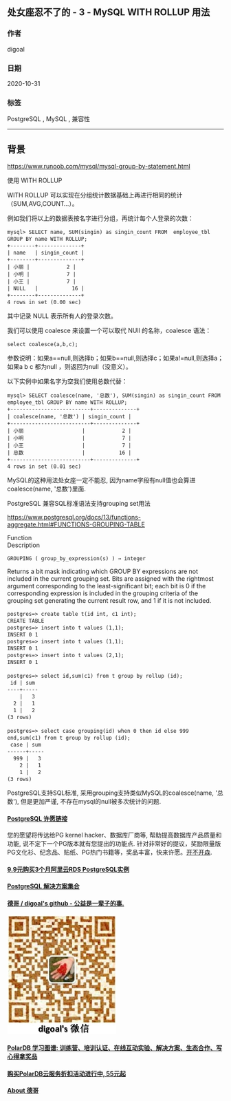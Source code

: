 ## 处女座忍不了的 - 3 - MySQL WITH ROLLUP 用法 
            
### 作者            
digoal            
            
### 日期            
2020-10-31            
            
### 标签            
PostgreSQL , MySQL , 兼容性             
            
----            
            
## 背景        
    
https://www.runoob.com/mysql/mysql-group-by-statement.html    
    
使用 WITH ROLLUP    
    
WITH ROLLUP 可以实现在分组统计数据基础上再进行相同的统计（SUM,AVG,COUNT…）。    
    
例如我们将以上的数据表按名字进行分组，再统计每个人登录的次数：    
    
```    
mysql> SELECT name, SUM(singin) as singin_count FROM  employee_tbl GROUP BY name WITH ROLLUP;    
+--------+--------------+    
| name   | singin_count |    
+--------+--------------+    
| 小丽 |            2 |    
| 小明 |            7 |    
| 小王 |            7 |    
| NULL   |           16 |    
+--------+--------------+    
4 rows in set (0.00 sec)    
```    
    
其中记录 NULL 表示所有人的登录次数。    
    
我们可以使用 coalesce 来设置一个可以取代 NUll 的名称，coalesce 语法：    
    
```    
select coalesce(a,b,c);    
```    
    
参数说明：如果a==null,则选择b；如果b==null,则选择c；如果a!=null,则选择a；如果a b c 都为null ，则返回为null（没意义）。    
    
以下实例中如果名字为空我们使用总数代替：    
    
```    
mysql> SELECT coalesce(name, '总数'), SUM(singin) as singin_count FROM  employee_tbl GROUP BY name WITH ROLLUP;    
+--------------------------+--------------+    
| coalesce(name, '总数') | singin_count |    
+--------------------------+--------------+    
| 小丽                   |            2 |    
| 小明                   |            7 |    
| 小王                   |            7 |    
| 总数                   |           16 |    
+--------------------------+--------------+    
4 rows in set (0.01 sec)    
```    
    
MySQL的这种用法处女座一定不能忍, 因为name字段有null值也会算进coalesce(name, '总数')里面.      
    
PostgreSQL 兼容SQL标准语法支持grouping set用法    
    
https://www.postgresql.org/docs/13/functions-aggregate.html#FUNCTIONS-GROUPING-TABLE    
    
Function    
Description    
    
```    
GROUPING ( group_by_expression(s) ) → integer    
```    
    
Returns a bit mask indicating which GROUP BY expressions are not included in the current grouping set. Bits are assigned with the rightmost argument corresponding to the least-significant bit; each bit is 0 if the corresponding expression is included in the grouping criteria of the grouping set generating the current result row, and 1 if it is not included.    
    
```    
postgres=> create table t(id int, c1 int);    
CREATE TABLE    
postgres=> insert into t values (1,1);    
INSERT 0 1    
postgres=> insert into t values (1,1);    
INSERT 0 1    
postgres=> insert into t values (2,1);    
INSERT 0 1    
    
postgres=> select id,sum(c1) from t group by rollup (id);    
 id | sum     
----+-----    
    |   3    
  2 |   1    
  1 |   2    
(3 rows)    
    
postgres=> select case grouping(id) when 0 then id else 999 end,sum(c1) from t group by rollup (id);    
 case | sum     
------+-----    
  999 |   3    
    2 |   1    
    1 |   2    
(3 rows)    
```    
    
PostgreSQL支持SQL标准, 采用grouping支持类似MySQL的coalesce(name, '总数'), 但是更加严谨, 不存在mysql的null被多次统计的问题.     
         
  
#### [PostgreSQL 许愿链接](https://github.com/digoal/blog/issues/76 "269ac3d1c492e938c0191101c7238216")
您的愿望将传达给PG kernel hacker、数据库厂商等, 帮助提高数据库产品质量和功能, 说不定下一个PG版本就有您提出的功能点. 针对非常好的提议，奖励限量版PG文化衫、纪念品、贴纸、PG热门书籍等，奖品丰富，快来许愿。[开不开森](https://github.com/digoal/blog/issues/76 "269ac3d1c492e938c0191101c7238216").  
  
  
#### [9.9元购买3个月阿里云RDS PostgreSQL实例](https://www.aliyun.com/database/postgresqlactivity "57258f76c37864c6e6d23383d05714ea")
  
  
#### [PostgreSQL 解决方案集合](https://yq.aliyun.com/topic/118 "40cff096e9ed7122c512b35d8561d9c8")
  
  
#### [德哥 / digoal's github - 公益是一辈子的事.](https://github.com/digoal/blog/blob/master/README.md "22709685feb7cab07d30f30387f0a9ae")
  
  
![digoal's wechat](../pic/digoal_weixin.jpg "f7ad92eeba24523fd47a6e1a0e691b59")
  
  
#### [PolarDB 学习图谱: 训练营、培训认证、在线互动实验、解决方案、生态合作、写心得拿奖品](https://www.aliyun.com/database/openpolardb/activity "8642f60e04ed0c814bf9cb9677976bd4")
  
  
#### [购买PolarDB云服务折扣活动进行中, 55元起](https://www.aliyun.com/activity/new/polardb-yunparter?userCode=bsb3t4al "e0495c413bedacabb75ff1e880be465a")
  
  
#### [About 德哥](https://github.com/digoal/blog/blob/master/me/readme.md "a37735981e7704886ffd590565582dd0")
  
